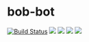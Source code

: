 # bob-bot

[![Build Status](https://travis-ci.com/bloomberg/bob-bot.svg?branch=deepspace2019)](https://travis-ci.com/bloomberg/bob-bot)
[![](https://img.shields.io/github/issues-pr/bloomberg/bob-bot.svg)](https://github.com/bloomberg/bob-bot/pulls)
[![](https://img.shields.io/github/issues/bloomberg/bob-bot.svg)](https://github.com/bloomberg/bob-bot/issues)
![](https://img.shields.io/github/contributors/bloomberg/bob-bot.svg)
[![](https://img.shields.io/github/license/bloomberg/bob-bot.svg)](LICENSE)
